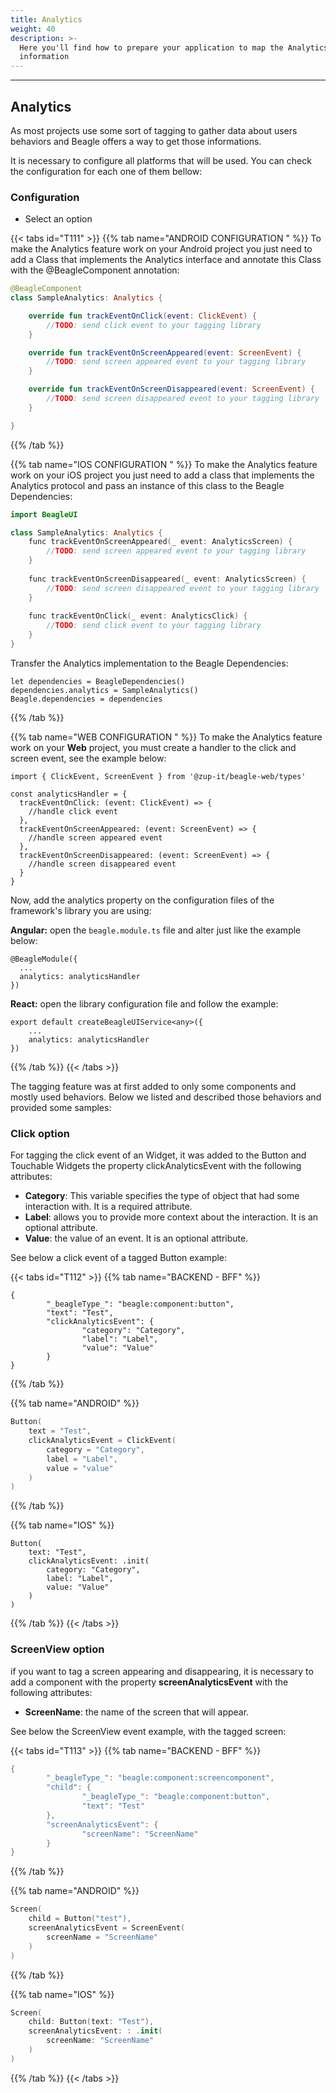 ```yaml
---
title: Analytics
weight: 40
description: >-
  Here you'll find how to prepare your application to map the Analytics
  information
---
```


---

## Analytics

As most projects use some sort of tagging to gather data about users behaviors and Beagle offers a way to get those informations.

It is necessary to configure all platforms that will be used. You can check the configuration for each one of them bellow:   


### Configuration  

* Select an option

{{< tabs id="T111" >}}
{{% tab name="ANDROID CONFIGURATION " %}}
To make the Analytics feature work on your Android project you just need to add a Class that implements the Analytics interface and annotate this Class with the @BeagleComponent annotation:  


```kotlin
@BeagleComponent
class SampleAnalytics: Analytics {

    override fun trackEventOnClick(event: ClickEvent) {
        //TODO: send click event to your tagging library
    }

    override fun trackEventOnScreenAppeared(event: ScreenEvent) {
        //TODO: send screen appeared event to your tagging library
    }

    override fun trackEventOnScreenDisappeared(event: ScreenEvent) {
        //TODO: send screen disappeared event to your tagging library 
    }

}
```
{{% /tab %}}

{{% tab name="IOS CONFIGURATION  " %}}
To make the Analytics feature work on your iOS project you just need to add a class that implements the Analytics protocol and pass an instance of this class to the Beagle Dependencies:

```kotlin
import BeagleUI

class SampleAnalytics: Analytics {
    func trackEventOnScreenAppeared(_ event: AnalyticsScreen) {
        //TODO: send screen appeared event to your tagging library
    }
    
    func trackEventOnScreenDisappeared(_ event: AnalyticsScreen) {
        //TODO: send screen disappeared event to your tagging library
    }
    
    func trackEventOnClick(_ event: AnalyticsClick) {
        //TODO: send click event to your tagging library
    }
}
```

Transfer the Analytics implementation to the Beagle Dependencies:

```text
let dependencies = BeagleDependencies()
dependencies.analytics = SampleAnalytics()
Beagle.dependencies = dependencies
```
{{% /tab %}}

{{% tab name="WEB CONFIGURATION " %}}
To make the Analytics feature work on your **Web** project, you must create a handler to the click and screen event, see the example below: 

```text
import { ClickEvent, ScreenEvent } from '@zup-it/beagle-web/types'

const analyticsHandler = {
  trackEventOnClick: (event: ClickEvent) => {
    //handle click event
  },
  trackEventOnScreenAppeared: (event: ScreenEvent) => {
    //handle screen appeared event
  },
  trackEventOnScreenDisappeared: (event: ScreenEvent) => {
    //handle screen disappeared event
  }
}
```

Now, add the analytics property on the configuration files of the framework's library you are using:

**Angular:** open the `beagle.module.ts` file and alter just like the example below:

```text
@BeagleModule({
  ...
  analytics: analyticsHandler
})
```

**React:** open the library configuration file and follow the example: 

```text
export default createBeagleUIService<any>({
    ...
    analytics: analyticsHandler
})
```
{{% /tab %}}
{{< /tabs >}}

The tagging feature was at first added to only some components and mostly used behaviors. Below we listed and described those behaviors and provided some samples:‌  


### Click option 

For tagging the click event of an Widget, it was added to the Button and Touchable Widgets the property clickAnalyticsEvent with the following attributes:  


* **Category**: This variable specifies the type of object that had some interaction with. It is a required attribute. 
* **Label**: allows you to provide more context about the interaction. It is an optional attribute. 
* **Value**: the value of an event. It is an optional attribute. 

See below a click event of a tagged Button example:

{{< tabs id="T112" >}}
{{% tab name="BACKEND - BFF" %}}
```text
{
        "_beagleType_": "beagle:component:button",
        "text": "Test",
        "clickAnalyticsEvent": {
                "category": "Category",
                "label": "Label",
                "value": "Value"
        }
}
```
{{% /tab %}}

{{% tab name="ANDROID" %}}
```kotlin
Button(
    text = "Test", 
    clickAnalyticsEvent = ClickEvent(
        category = "Category",
        label = "Label",
        value = "value"
    )
)
```
{{% /tab %}}

{{% tab name="IOS" %}}
```
Button(
    text: "Test",
    clickAnalyticsEvent: .init(
        category: "Category",
        label: "Label",
        value: "Value"
    )
)
```
{{% /tab %}}
{{< /tabs >}}

### ‌ScreenView option 

if you want to tag a screen appearing and disappearing, it is necessary to add a component with the property **screenAnalyticsEvent** with the following attributes:  


* **ScreenName**: the name of the screen that will appear.

See below the ScreenView event example, with the tagged screen: 

{{< tabs id="T113" >}}
{{% tab name="BACKEND - BFF" %}}
```kotlin
{
        "_beagleType_": "beagle:component:screencomponent",
        "child": {
                "_beagleType_": "beagle:component:button",
                "text": "Test"
        },
        "screenAnalyticsEvent": {
                "screenName": "ScreenName"
        }
}
```
{{% /tab %}}

{{% tab name="ANDROID" %}}
```kotlin
Screen(
    child = Button("test"),
    screenAnalyticsEvent = ScreenEvent(
        screenName = "ScreenName"
    )
)
```
{{% /tab %}}

{{% tab name="IOS" %}}
```swift
Screen(
    child: Button(text: "Test"),
    screenAnalyticsEvent: : .init(
        screenName: "ScreenName"
    )
)
```
{{% /tab %}}
{{< /tabs >}}
